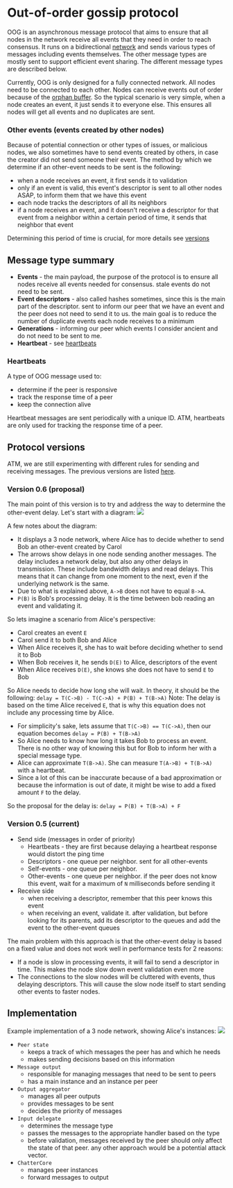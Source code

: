 # Out-of-order gossip protocol

OOG is an asynchronous message protocol that aims to ensure that all nodes in the network receive
all events that they need in order to reach consensus. It runs on a bidirectional
[network](../../network/network.md) and sends various types of messages including events themselves.
The other message types are mostly sent to support efficient event sharing. The different message types are described
below.

Currently, OOG is only designed for a fully connected network. All nodes need to be connected to each other. Nodes
can receive events out of order because of the [orphan buffer](orphan-buffer.md). So the typical scenario is
very simple, when a node creates an event, it just sends it to everyone else. This ensures all nodes will get all events
and no duplicates are sent.

### Other events (events created by other nodes)

Because of potential connection or other types of issues, or malicious nodes, we also sometimes have to send events
created by others, in case the creator did not send someone their event. The method by which we determine if an
other-event needs to be sent is the following:

- when a node receives an event, it first sends it to validation
- only if an event is valid, this event's descriptor is sent to all other nodes ASAP, to inform them that we have this
  event
- each node tracks the descriptors of all its neighbors
- if a node receives an event, and it doesn't receive a descriptor for that event from a neighbor within a certain
  period of time, it sends that neighbor that event

Determining this period of time is crucial, for more details see [versions](#protocol-versions)

## Message type summary

- **Events** - the main payload, the purpose of the protocol is to ensure all nodes receive all events needed for
  consensus. stale events do not need to be sent.
- **Event descriptors** - also called hashes sometimes, since this is the main part of the descriptor. sent to
  inform our peer that we have an event and the peer does not need to send it to us. the main goal is to reduce the
  number of duplicate events each node receives to a minimum
- **Generations** - informing our peer which events I consider ancient and do not need to be sent to me.
- **Heartbeat** - see [heartbeats](#heartbeats)

### Heartbeats

A type of OOG message used to:

- determine if the peer is responsive
- track the response time of a peer
- keep the connection alive

Heartbeat messages are sent periodically with a unique ID. ATM, heartbeats are only used for tracking the response time
of a peer.

## Protocol versions

ATM, we are still experimenting with different rules for sending and receiving messages. The previous versions are
listed [here](OOG-legacy-versions.md).

### Version 0.6 (proposal)

The main point of this version is to try and address the way to determine the other-event delay. Let's start with a
diagram:
![](img/OOG-delays.png)

A few notes about the diagram:

- It displays a 3 node network, where Alice has to decide whether to send Bob an other-event created by Carol
- The arrows show delays in one node sending another messages. The delay includes a network delay, but also any other
  delays in transmission. These include bandwidth delays and read delays. This means that it can change from one moment
  to the next, even if the underlying network is the same.
- Due to what is explained above, `A->B` does not have to equal `B->A`.
- `P(B)` is Bob's processing delay. It is the time between bob reading an event and validating it.

So lets imagine a scenario from Alice's perspective:

- Carol creates an event `E`
- Carol send it to both Bob and Alice
- When Alice receives it, she has to wait before deciding whether to send it to Bob
- When Bob receives it, he sends `D(E)` to Alice, descriptors of the event
- When Alice receives `D(E)`, she knows she does not have to send `E` to Bob

So Alice needs to decide how long she will wait. In theory, it should be the following:
`delay = T(C->B) - T(C->A) + P(B) + T(B->A)`
Note: The delay is based on the time Alice received `E`, that is why this equation does not include any processing time
by Alice.

- For simplicity's sake, lets assume that `T(C->B) == T(C->A)`, then our equation becomes `delay = P(B) + T(B->A)`
- So Alice needs to know how long it takes Bob to process an event. There is no other way of knowing this but for Bob to
  inform her with a special message type.
- Alice can approximate `T(B->A)`. She can measure `T(A->B) + T(B->A)` with a heartbeat.
- Since a lot of this can be inaccurate because of a bad approximation or because the information is out of date, it
  might be wise to add a fixed amount `F` to the delay.

So the proposal for the delay is: `delay = P(B) + T(B->A) + F`

### Version 0.5 (current)

- Send side (messages in order of priority)
  - Heartbeats - they are first because delaying a heartbeat response would distort the ping time
  - Descriptors - one queue per neighbor. sent for all other-events
  - Self-events - one queue per neighbor.
  - Other-events - one queue per neighbor. if the peer does not know this event, wait for a maximum of `N`
    milliseconds before sending it
- Receive side
  - when receiving a descriptor, remember that this peer knows this event
  - when receiving an event, validate it. after validation, but before looking for its parents, add its descriptor to
    the queues and add the event to the other-event queues

The main problem with this approach is that the other-event delay is based on a fixed value and does not work well in
performance tests for 2 reasons:

- If a node is slow in processing events, it will fail to send a descriptor in time. This makes the node slow down event
  validation even more
- The connections to the slow nodes will be cluttered with events, thus delaying descriptors. This will cause the slow
  node itself to start sending other events to faster nodes.

## Implementation

Example implementation of a 3 node network, showing Alice's instances:
![](img/OOG-dependencies.png)

- `Peer state`
  - keeps a track of which messages the peer has and which he needs
  - makes sending decisions based on this information
- `Message output`
  - responsible for managing messages that need to be sent to peers
  - has a main instance and an instance per peer
- `Output aggregator`
  - manages all peer outputs
  - provides messages to be sent
  - decides the priority of messages
- `Input delegate`
  - determines the message type
  - passes the messages to the appropriate handler based on the type
  - before validation, messages received by the peer should only affect the state of that peer. any other approach
    would be a potential attack vector.
- `ChatterCore`
  - manages peer instances
  - forward messages to output
